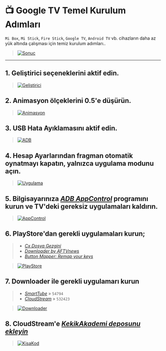 # 📺 Google TV Temel Kurulum Adımları

`Mi Box`, `Mi Stick`, `Fire Stick`, `Google TV`, `Android TV` vb. cihazların daha az yük altında çalışması için temiz kurulum adımları..

> [![Sonuc](https://github.com/ramazansancar/keyiflerolsun_Kekik-cloudstream/raw/master/.github/icons/MiBox/Sonuc.png)](#)

---

## 1. **Geliştirici seçenekleri**ni aktif edin.
> [![Gelistirici](https://github.com/ramazansancar/keyiflerolsun_Kekik-cloudstream/raw/master/.github/icons/MiBox/Gelistirici.jpg)](#)


## 2. **Animasyon ölçekleri**ni 0.5'e düşürün.
> [![Animasyon](https://github.com/ramazansancar/keyiflerolsun_Kekik-cloudstream/raw/master/.github/icons/MiBox/Animasyon.jpg)](#)


## 3. **USB Hata Ayıklaması**nı aktif edin.
> [![ADB](https://github.com/ramazansancar/keyiflerolsun_Kekik-cloudstream/raw/master/.github/icons/MiBox/ADB.jpg)](#)


## 4. **Hesap Ayarları**ndan fragman otomatik oynatmayı kapatın, yalnızca uygulama modunu açın.
> [![Uygulama](https://github.com/ramazansancar/keyiflerolsun_Kekik-cloudstream/raw/master/.github/icons/MiBox/Uygulama.jpg)](#)


## 5. Bilgisayarınıza _[ADB AppControl](https://adbappcontrol.com/en/#download)_ programını kurun ve TV'deki gereksiz uygulamaları kaldırın.
> [![AppControl](https://github.com/ramazansancar/keyiflerolsun_Kekik-cloudstream/raw/master/.github/icons/MiBox/AppControl.jpg)](#)


## 6. **PlayStore**'dan gerekli uygulamaları kurun;
> - _[Cx Dosya Gezgini](https://play.google.com/store/apps/details?id=com.cxinventor.file.explorer)_
> - _[Downloader by AFTVnews](https://play.google.com/store/apps/details?id=com.esaba.downloader)_
> - _[Button Mapper: Remap your keys](https://play.google.com/store/apps/details?id=flar2.homebutton)_

> [![PlayStore](https://github.com/ramazansancar/keyiflerolsun_Kekik-cloudstream/raw/master/.github/icons/MiBox/PlayStore.png)](#)


## 7. **Downloader** ile gerekli uygulamarı kurun
> - _[SmartTube](https://github.com/yuliskov/SmartTube)_ » `54794`
> - _[CloudStream](https://github.com/recloudstream/cloudstream)_ » `532423`

> [![Downloader](https://github.com/ramazansancar/keyiflerolsun_Kekik-cloudstream/raw/master/.github/icons/MiBox/Downloader.png)](#)


## 8. **CloudStream**'e _[KekikAkademi deposunu ekleyin](https://github.com/ramazansancar/keyiflerolsun_Kekik-cloudstream#-kurulum)_
> [![KisaKod](https://github.com/ramazansancar/keyiflerolsun_Kekik-cloudstream/raw/master/.github/icons/KisaKod.png)](#)
